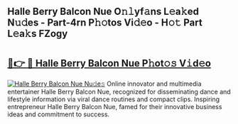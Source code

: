 ## Halle Berry Balcon Nue O𝚗𝚕yf𝚊ns L𝚎a𝚔ed N𝚞𝚍es - Part-4rn P𝚑𝚘tos Vi𝚍𝚎o - H𝚘𝚝 Part L𝚎a𝚔s FZogy

# <h2><a href="http://kf1piz.oniu.top/?m=Halle+Berry+Balcon+Nue">🔗👉 🔴 Halle Berry Balcon Nue P𝚑ot𝚘𝚜 V𝚒d𝚎o</a></h2>

[![Halle Berry Balcon Nue Nu𝚍e𝚜](https://i.imgur.com/0qMVB7G.gif)](http://kf1piz.oniu.top/?m=Halle+Berry+Balcon+Nue)
Online innovator and multimedia entertainer Halle Berry Balcon Nue, recognized for disseminating dance and lifestyle information via viral dance routines and compact clips. Inspiring entrepreneur Halle Berry Balcon Nue, famed for their innovative business ideas and commitment to success.  
